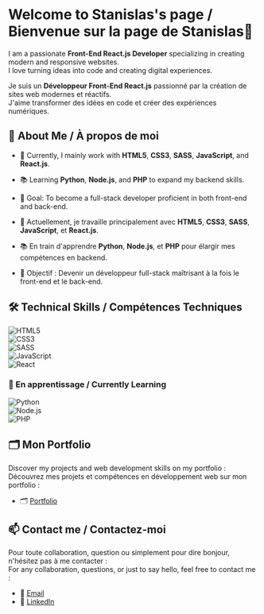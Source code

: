 # Welcome to Stanislas's page / Bienvenue sur la page de Stanislas👋  

I am a passionate **Front-End React.js Developer** specializing in creating modern and responsive websites.  
I love turning ideas into code and creating digital experiences.  

Je suis un **Développeur Front-End React.js** passionné par la création de sites web modernes et réactifs.  
J'aime transformer des idées en code et créer des expériences numériques.  

## 💼 About Me / À propos de moi  

- 🌱 Currently, I mainly work with **HTML5**, **CSS3**, **SASS**, **JavaScript**, and **React.js**.  
- 📚 Learning **Python**, **Node.js**, and **PHP** to expand my backend skills.  
- 🎯 Goal: To become a full-stack developer proficient in both front-end and back-end.

  
- 🌱 Actuellement, je travaille principalement avec **HTML5**, **CSS3**, **SASS**, **JavaScript**, et **React.js**.  
- 📚 En train d'apprendre **Python**, **Node.js**, et **PHP** pour élargir mes compétences en backend.  
- 🎯 Objectif : Devenir un développeur full-stack maîtrisant à la fois le front-end et le back-end.  

## 🛠️ Technical Skills / Compétences Techniques  

![HTML5](https://img.shields.io/badge/-HTML5-E34F26?style=flat&logo=html5&logoColor=white)  
![CSS3](https://img.shields.io/badge/-CSS3-1572B6?style=flat&logo=css3)  
![SASS](https://img.shields.io/badge/-SASS-CC6699?style=flat&logo=sass&logoColor=white)  
![JavaScript](https://img.shields.io/badge/-JavaScript-F7DF1E?style=flat&logo=javascript&logoColor=black)  
![React](https://img.shields.io/badge/-React-61DAFB?style=flat&logo=react&logoColor=black)  

### 🌱 En apprentissage / Currently Learning  

![Python](https://img.shields.io/badge/-Python-3776AB?style=flat&logo=python&logoColor=white)  
![Node.js](https://img.shields.io/badge/-Node.js-339933?style=flat&logo=nodedotjs&logoColor=white)  
![PHP](https://img.shields.io/badge/-PHP-777BB4?style=flat&logo=php&logoColor=white)  

## 🗂️ Mon Portfolio  

Discover my projects and web development skills on my portfolio :    
Découvrez mes projets et compétences en développement web sur mon portfolio :   

- 🗂️ [Portfolio](https://stanislas-portfolio.netlify.app/)  

## 📫 Contact me / Contactez-moi    

Pour toute collaboration, question ou simplement pour dire bonjour, n'hésitez pas à me contacter :    
For any collaboration, questions, or just to say hello, feel free to contact me :    

- 📧 [Email](stan.mainguy@gmail.com)
- 🔗 [LinkedIn](https://www.linkedin.com/in/stanislas-mainguy-322a972b3/)
